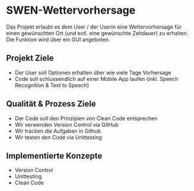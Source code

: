 # SWEN-Wettervorhersage
Das Projekt erlaubt es dem User / der Userin eine Wettervorhersage für einen gewünschten Ort (und evtl. eine gewünschte Zeitdauer) zu erhalten. Die Funktion wird über ein GUI angeboten. 

## Projekt Ziele
* Der User soll Optionen erhalten über wie viele Tage Vorhersage
* Code soll schlussendlich auf einer Mobile App laufen (inkl. Speech Recognition & Text to Speech) 

## Qualität & Prozess Ziele
* Der Code soll den Prinzipien von Clean Code entsprechen  
* Wir verwenden Version Control via GitHub 
* Wir tracken die Aufgaben in Github
* Wir testen den Code via Unittesting

## Implementierte Konzepte
* Version Control
* Unittesting
* Clean Code